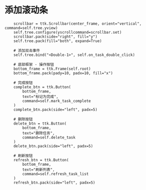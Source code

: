 # 添加滚动条
        scrollbar = ttk.Scrollbar(center_frame, orient="vertical", command=self.tree.yview)
        self.tree.configure(yscrollcommand=scrollbar.set)
        scrollbar.pack(side="right", fill="y")
        self.tree.pack(fill="both", expand=True)
        
        # 添加双击事件
        self.tree.bind("<Double-1>", self.on_task_double_click)
        
        # 底部框架 - 操作按钮
        bottom_frame = ttk.Frame(self.root)
        bottom_frame.pack(pady=10, padx=10, fill="x")
        
        # 完成按钮
        complete_btn = ttk.Button(
            bottom_frame, 
            text="标记为完成", 
            command=self.mark_task_complete
        )
        complete_btn.pack(side="left", padx=5)
        
        # 删除按钮
        delete_btn = ttk.Button(
            bottom_frame, 
            text="删除任务", 
            command=self.delete_task
        )
        delete_btn.pack(side="left", padx=5)
        
        # 刷新按钮
        refresh_btn = ttk.Button(
            bottom_frame, 
            text="刷新列表", 
            command=self.refresh_task_list
        )
        refresh_btn.pack(side="left", padx=5)
